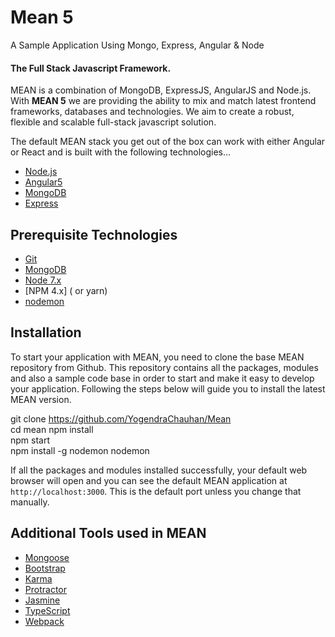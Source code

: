 # Mean 5
A Sample Application Using Mongo, Express, Angular &amp; Node


#### The Full Stack Javascript Framework.

MEAN is a combination of MongoDB, ExpressJS, AngularJS and Node.js.
With <strong>MEAN 5</strong> we are providing the ability to mix and match latest frontend frameworks, databases and technologies.
We aim to create a robust, flexible and scalable full-stack javascript solution.

The default MEAN stack you get out of the box can work with either Angular or React and is built with the following technologies...

* [Node.js](https://nodejs.org/en/)
* [Angular5](https://angular.io)
* [MongoDB](https://www.mongodb.com)
* [Express](https://expressjs.com/) 

## Prerequisite Technologies

* [Git](https://git-scm.com/downloads)
* [MongoDB](https://www.mongodb.org/downloads)
* [Node 7.x](https://nodejs.org/en/download/)
* [NPM 4.x] ( or yarn)
* [nodemon](https://nodemon.io/)

## Installation

To start your application with MEAN, you need to clone the base MEAN repository from Github. This repository contains all the packages, modules and also a sample code base in order to start and make it easy to develop your application. Following the steps below will guide you to install the latest MEAN version.

git clone https://github.com/YogendraChauhan/Mean  
cd mean
npm install  
npm start  
npm install -g nodemon
nodemon

If all the packages and modules installed successfully, your default web browser will open and you can see the default MEAN application at `http://localhost:3000`. This is the default port unless you change that manually.

## Additional Tools used in MEAN

* [Mongoose](http://mongoosejs.com/)
* [Bootstrap](http://getbootstrap.com/)
* [Karma](https://karma-runner.github.io/1.0/index.html)
* [Protractor](http://www.protractortest.org/#/)
* [Jasmine](https://jasmine.github.io/)
* [TypeScript](https://www.typescriptlang.org/)
* [Webpack](https://webpack.js.org/)